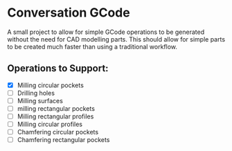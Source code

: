 # Conversation GCode
A small project to allow for simple GCode operations to be generated without the need for CAD modelling parts. This should allow for simple parts to be created much faster than using a traditional workflow.

## Operations to Support:
- [X] Milling circular pockets
- [ ] Drilling holes
- [ ] Milling surfaces
- [ ] milling rectangular pockets
- [ ] Milling rectangular profiles
- [ ] Milling circular profiles
- [ ] Chamfering circular pockets
- [ ] Chamfering rectangular pockets